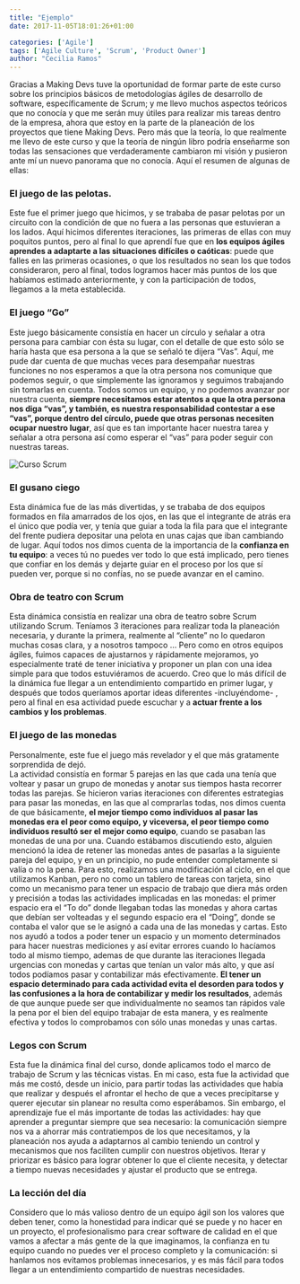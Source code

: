 ```yaml
---
title: "Ejemplo"
date: 2017-11-05T18:01:26+01:00

categories: ['Agile']
tags: ['Agile Culture', 'Scrum', 'Product Owner']
author: "Cecilia Ramos"
---
```

Gracias a Making Devs tuve la oportunidad de formar parte de este curso sobre los principios básicos de metodologías ágiles de desarrollo de software, específicamente de Scrum; y me llevo muchos aspectos teóricos que no conocía y que me serán muy útiles para realizar mis tareas dentro de la empresa, ahora que estoy en la parte de la planeación de los proyectos que tiene Making Devs.
Pero más que la teoría, lo que realmente me llevo de este curso y que la teoría de ningún libro podría enseñarme son todas las sensaciones que verdaderamente cambiaron mi visión y pusieron ante mí un nuevo panorama que no conocía. Aquí el resumen de algunas de ellas:

<!--more-->

### El juego de las pelotas.
Este fue el primer juego que hicimos, y se trababa de pasar pelotas por un circuito con la condición de que no fuera a las personas que estuvieran a los lados. Aquí hicimos diferentes iteraciones, las primeras de ellas con muy poquitos puntos, pero al final lo que aprendí fue que en **los equipos ágiles aprendes a adaptarte a las situaciones difíciles o caóticas**: puede que falles en las primeras ocasiones, o que los resultados no sean los que todos consideraron, pero al final, todos logramos hacer más puntos de los que habíamos estimado anteriormente, y con la participación de todos, llegamos a la meta establecida.

### El juego “Go”

Este juego básicamente consistía en hacer un círculo y señalar a otra persona para cambiar con ésta su lugar, con el detalle de que esto sólo se haría hasta que esa persona a la que se señaló te dijera “Vas”. Aquí, me pude dar cuenta de que muchas veces para desempañar nuestras funciones no nos esperamos a que la otra persona nos comunique que podemos seguir, o que simplemente las ignoramos y seguimos trabajando sin tomarlas en cuenta. Todos somos un equipo, y no podemos avanzar por nuestra cuenta, **siempre necesitamos estar atentos a que la otra persona nos diga “vas”, y también, es nuestra responsabilidad contestar a ese “vas”, porque dentro del círculo, puede que otras personas necesiten ocupar nuestro lugar**, así que es tan importante hacer nuestra tarea y señalar a otra persona así como esperar el “vas” para poder seguir con nuestras tareas.

![Curso Scrum](/Macintosh-HD/Users/makingdevs/Documents/blogCeci/my-new-blog/content/post/scrum2.jpg "Curso Scrum")

### El gusano ciego

Esta dinámica fue de las más divertidas, y se trababa de dos equipos formados en fila amarrados de los ojos, en las que el integrante de atrás era el único que podía ver, y tenía que guiar a toda la fila para que el integrante del frente pudiera depositar una pelota en unas cajas que iban cambiando de lugar. Aquí todos nos dimos cuenta de la importancia de la **confianza en tu equipo**: a veces tú no puedes ver todo lo que está implicado, pero tienes que confiar en los demás y dejarte guiar en el proceso por los que sí pueden ver, porque si no confías, no se puede avanzar en el camino.

### Obra de teatro con Scrum

Esta dinámica consistía en realizar una obra de teatro sobre Scrum utilizando Scrum. Teníamos 3 iteraciones para realizar toda la planeación necesaria, y durante la primera, realmente al “cliente” no lo quedaron muchas cosas clara, y a nosotros tampoco … Pero como en otros equipos ágiles, fuimos capaces de ajustarnos y rápidamente mejoramos, yo especialmente traté de tener iniciativa y proponer un plan con una idea simple para que todos estuviéramos de acuerdo. 
Creo que lo más difícil de la dinámica fue llegar a un entendimiento compartido en primer lugar, y después que todos queríamos aportar ideas diferentes -incluyéndome- , pero al final en esa actividad puede escuchar y a **actuar frente a los cambios y los problemas**.

### El juego de las monedas

Personalmente, este fue el juego más revelador y el que más gratamente sorprendida de dejó.  
La actividad consistía en formar 5 parejas en las que cada una tenía que voltear y pasar un grupo de monedas y anotar sus tiempos hasta recorrer todas las parejas. Se hicieron varias iteraciones con diferentes estrategias para pasar las monedas, en las que al comprarlas todas, nos dimos cuenta de que básicamente, **el mejor tiempo como individuos al pasar las monedas era el peor como equipo, y viceversa, el peor tiempo como individuos resultó ser el mejor como equipo**, cuando se pasaban las monedas de una por una. 
Cuando estábamos discutiendo esto, alguien mencionó la idea de retener las monedas antes de pasarlas a la siguiente pareja del equipo, y en un principio, no pude entender completamente si valía o no la pena. Para esto, realizamos una modificación al ciclo, en el que utilizamos Kanban, pero no como un tablero de tareas con tarjeta, sino como un mecanismo para tener un espacio de trabajo que diera más orden y precisión a todas las actividades implicadas en las monedas: el primer espacio era el “To do” donde llegaban todas las monedas y ahora cartas que debían ser volteadas y el segundo espacio era el “Doing”, donde se contaba el valor que se le asignó a cada una de las monedas y cartas. Esto nos ayudó a todos a poder tener un espacio y un momento determinados para hacer nuestras mediciones y así evitar errores cuando lo hacíamos todo al mismo tiempo, ademas de que durante las iteraciones llegada urgencias con monedas y cartas que tenían un valor más alto, y que así todos podíamos pasar y contabilizar más efectivamente. **El tener un espacio determinado para cada actividad evita el desorden para todos y las confusiones a la hora de contabilizar y medir los resultados**, además de que aunque puede ser que individualmente no seamos tan rápidos vale la pena por el bien del equipo trabajar de esta manera, y es realmente efectiva y todos lo comprobamos con sólo unas monedas y unas cartas. 

### Legos con Scrum

Esta fue la dinámica final del curso, donde aplicamos todo el marco de trabajo de Scrum y las técnicas vistas. 
En mi caso, esta fue la actividad que más me costó, desde un inicio, para partir todas las actividades que había que realizar y después el afrontar el hecho de que a veces precipitarse y querer ejecutar sin planear no resulta como esperábamos. Sin embargo, el aprendizaje fue el más importante de todas las actividades: hay que aprender a preguntar siempre que sea necesario: la comunicación siempre nos va a ahorrar más contratiempos de los que necesitamos, y la planeación nos ayuda a adaptarnos al cambio teniendo un control y mecanismos que nos faciliten cumplir con nuestros objetivos. Iterar y priorizar es básico para lograr obtener lo que el cliente necesita, y detectar a tiempo nuevas necesidades y ajustar el producto que se entrega. 

### La lección del día

Considero que lo más valioso dentro de un equipo ágil son los valores que deben tener, como la honestidad para indicar qué se puede y no hacer en un proyecto, el profesionalismo para crear software de calidad en el que vamos a afectar a más gente de la que imaginamos, la confianza en tu equipo cuando no puedes ver el proceso completo y la comunicación: si hanlamos nos evitamos problemas innecesarios, y es más fácil para todos llegar a un entendimiento compartido de nuestras necesidades.
